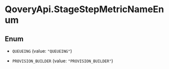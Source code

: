 # QoveryApi.StageStepMetricNameEnum

## Enum


* `QUEUEING` (value: `"QUEUEING"`)

* `PROVISION_BUILDER` (value: `"PROVISION_BUILDER"`)


